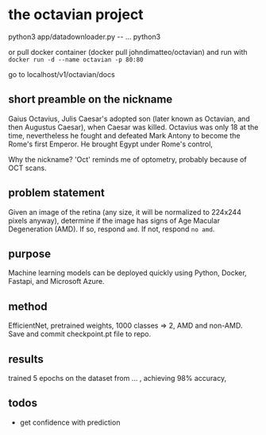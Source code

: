 # the octavian project

python3 app/datadownloader.py -- ...
python3 

or pull docker container (docker pull johndimatteo/octavian)
and run with ```docker run -d --name octavian -p 80:80```

go to localhost/v1/octavian/docs

## short preamble on the nickname
Gaius Octavius, Julis Caesar's adopted son (later known as Octavian, and then Augustus Caesar), when Caesar was killed.
Octavius was only 18 at the time, nevertheless he fought and defeated Mark Antony to become the Rome's first Emperor.
He brought Egypt under Rome's control,  

Why the nickname? 'Oct' reminds me of optometry, probably because of OCT scans. 

## problem statement
Given an image of the retina (any size, it will be normalized to 224x244 pixels anyway), determine if the image has signs of Age Macular Degeneration (AMD). If so, respond `amd`. If not, respond `no amd`.

## purpose
Machine learning models can be deployed quickly using Python, Docker, Fastapi, and Microsoft Azure.

## method
EfficientNet, pretrained weights, 1000 classes => 2, AMD and non-AMD.
Save and commit checkpoint.pt file to repo.

## results
trained 5 epochs on the dataset from ... , achieving 98% accuracy, 

## todos
- get confidence with prediction
